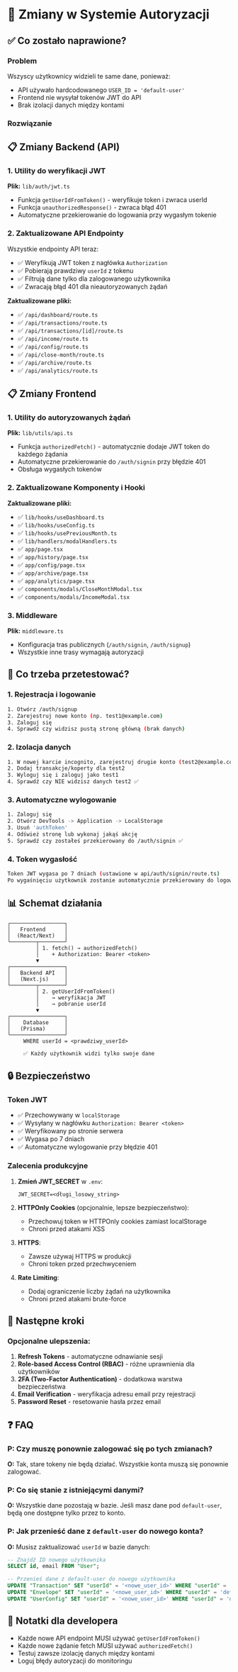 # 🔐 Zmiany w Systemie Autoryzacji

## ✅ Co zostało naprawione?

### Problem
Wszyscy użytkownicy widzieli te same dane, ponieważ:
- API używało hardcodowanego `USER_ID = 'default-user'`
- Frontend nie wysyłał tokenów JWT do API
- Brak izolacji danych między kontami

### Rozwiązanie

## 📋 Zmiany Backend (API)

### 1. Utility do weryfikacji JWT
**Plik:** `lib/auth/jwt.ts`
- Funkcja `getUserIdFromToken()` - weryfikuje token i zwraca userId
- Funkcja `unauthorizedResponse()` - zwraca błąd 401
- Automatyczne przekierowanie do logowania przy wygasłym tokenie

### 2. Zaktualizowane API Endpointy
Wszystkie endpointy API teraz:
- ✅ Weryfikują JWT token z nagłówka `Authorization`
- ✅ Pobierają prawdziwy `userId` z tokenu
- ✅ Filtrują dane tylko dla zalogowanego użytkownika
- ✅ Zwracają błąd 401 dla nieautoryzowanych żądań

**Zaktualizowane pliki:**
- ✅ `/api/dashboard/route.ts`
- ✅ `/api/transactions/route.ts`
- ✅ `/api/transactions/[id]/route.ts`
- ✅ `/api/income/route.ts`
- ✅ `/api/config/route.ts`
- ✅ `/api/close-month/route.ts`
- ✅ `/api/archive/route.ts`
- ✅ `/api/analytics/route.ts`

## 📋 Zmiany Frontend

### 1. Utility do autoryzowanych żądań
**Plik:** `lib/utils/api.ts`
- Funkcja `authorizedFetch()` - automatycznie dodaje JWT token do każdego żądania
- Automatyczne przekierowanie do `/auth/signin` przy błędzie 401
- Obsługa wygasłych tokenów

### 2. Zaktualizowane Komponenty i Hooki
**Zaktualizowane pliki:**
- ✅ `lib/hooks/useDashboard.ts`
- ✅ `lib/hooks/useConfig.ts`
- ✅ `lib/hooks/usePreviousMonth.ts`
- ✅ `lib/handlers/modalHandlers.ts`
- ✅ `app/page.tsx`
- ✅ `app/history/page.tsx`
- ✅ `app/config/page.tsx`
- ✅ `app/archive/page.tsx`
- ✅ `app/analytics/page.tsx`
- ✅ `components/modals/CloseMonthModal.tsx`
- ✅ `components/modals/IncomeModal.tsx`

### 3. Middleware
**Plik:** `middleware.ts`
- Konfiguracja tras publicznych (`/auth/signin`, `/auth/signup`)
- Wszystkie inne trasy wymagają autoryzacji

## 🧪 Co trzeba przetestować?

### 1. Rejestracja i logowanie
```bash
1. Otwórz /auth/signup
2. Zarejestruj nowe konto (np. test1@example.com)
3. Zaloguj się
4. Sprawdź czy widzisz pustą stronę główną (brak danych)
```

### 2. Izolacja danych
```bash
1. W nowej karcie incognito, zarejestruj drugie konto (test2@example.com)
2. Dodaj transakcje/koperty dla test2
3. Wyloguj się i zaloguj jako test1
4. Sprawdź czy NIE widzisz danych test2 ✅
```

### 3. Automatyczne wylogowanie
```bash
1. Zaloguj się
2. Otwórz DevTools -> Application -> LocalStorage
3. Usuń 'authToken'
4. Odśwież stronę lub wykonaj jakąś akcję
5. Sprawdź czy zostałeś przekierowany do /auth/signin ✅
```

### 4. Token wygasłość
```bash
Token JWT wygasa po 7 dniach (ustawione w api/auth/signin/route.ts)
Po wygaśnięciu użytkownik zostanie automatycznie przekierowany do logowania
```

## 📊 Schemat działania

```
┌─────────────────┐
│   Frontend      │
│  (React/Next)   │
└────────┬────────┘
         │ 1. fetch() → authorizedFetch()
         │    + Authorization: Bearer <token>
         ▼
┌─────────────────┐
│   Backend API   │
│   (Next.js)     │
└────────┬────────┘
         │ 2. getUserIdFromToken()
         │    → weryfikacja JWT
         │    → pobranie userId
         ▼
┌─────────────────┐
│    Database     │
│   (Prisma)      │
└─────────────────┘
     WHERE userId = <prawdziwy_userId>
     
     ✅ Każdy użytkownik widzi tylko swoje dane
```

## 🔒 Bezpieczeństwo

### Token JWT
- ✅ Przechowywany w `localStorage`
- ✅ Wysyłany w nagłówku `Authorization: Bearer <token>`
- ✅ Weryfikowany po stronie serwera
- ✅ Wygasa po 7 dniach
- ✅ Automatyczne wylogowanie przy błędzie 401

### Zalecenia produkcyjne
1. **Zmień JWT_SECRET** w `.env`:
   ```
   JWT_SECRET=<długi_losowy_string>
   ```

2. **HTTPOnly Cookies** (opcjonalnie, lepsze bezpieczeństwo):
   - Przechowuj token w HTTPOnly cookies zamiast localStorage
   - Chroni przed atakami XSS

3. **HTTPS**:
   - Zawsze używaj HTTPS w produkcji
   - Chroni token przed przechwyceniem

4. **Rate Limiting**:
   - Dodaj ograniczenie liczby żądań na użytkownika
   - Chroni przed atakami brute-force

## 🚀 Następne kroki

### Opcjonalne ulepszenia:
1. **Refresh Tokens** - automatyczne odnawianie sesji
2. **Role-based Access Control (RBAC)** - różne uprawnienia dla użytkowników
3. **2FA (Two-Factor Authentication)** - dodatkowa warstwa bezpieczeństwa
4. **Email Verification** - weryfikacja adresu email przy rejestracji
5. **Password Reset** - resetowanie hasła przez email

## ❓ FAQ

### P: Czy muszę ponownie zalogować się po tych zmianach?
**O:** Tak, stare tokeny nie będą działać. Wszystkie konta muszą się ponownie zalogować.

### P: Co się stanie z istniejącymi danymi?
**O:** Wszystkie dane pozostają w bazie. Jeśli masz dane pod `default-user`, będą one dostępne tylko przez to konto.

### P: Jak przenieść dane z `default-user` do nowego konta?
**O:** Musisz zaktualizować `userId` w bazie danych:
```sql
-- Znajdź ID nowego użytkownika
SELECT id, email FROM "User";

-- Przenieś dane z default-user do nowego użytkownika
UPDATE "Transaction" SET "userId" = '<nowe_user_id>' WHERE "userId" = 'default-user';
UPDATE "Envelope" SET "userId" = '<nowe_user_id>' WHERE "userId" = 'default-user';
UPDATE "UserConfig" SET "userId" = '<nowe_user_id>' WHERE "userId" = 'default-user';
```

## 📝 Notatki dla developera

- Każde nowe API endpoint MUSI używać `getUserIdFromToken()`
- Każde nowe żądanie fetch MUSI używać `authorizedFetch()`
- Testuj zawsze izolację danych między kontami
- Loguj błędy autoryzacji do monitoringu

